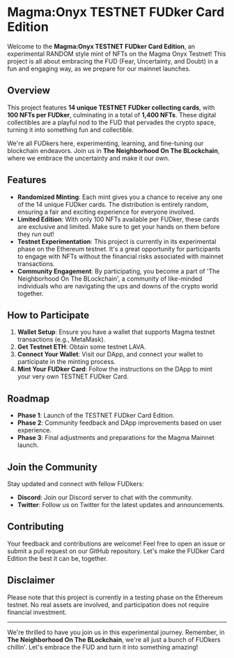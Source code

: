 # Magma:Onyx TESTNET FUDker Card Edition

Welcome to the **Magma:Onyx TESTNET FUDker Card Edition**, an experimental RANDOM style mint of NFTs on the Magma Onyx Testnet! This project is all about embracing the FUD (Fear, Uncertainty, and Doubt) in a fun and engaging way, as we prepare for our mainnet launches.

## Overview

This project features **14 unique TESTNET FUDker collecting cards**, with **100 NFTs per FUDker**, culminating in a total of **1,400 NFTs**. These digital collectibles are a playful nod to the FUD that pervades the crypto space, turning it into something fun and collectible.

We're all FUDkers here, experimenting, learning, and fine-tuning our blockchain endeavors. Join us in **The Neighborhood On The BLockchain**, where we embrace the uncertainty and make it our own.

## Features

- **Randomized Minting**: Each mint gives you a chance to receive any one of the 14 unique FUDker cards. The distribution is entirely random, ensuring a fair and exciting experience for everyone involved.
- **Limited Edition**: With only 100 NFTs available per FUDker, these cards are exclusive and limited. Make sure to get your hands on them before they run out!
- **Testnet Experimentation**: This project is currently in its experimental phase on the Ethereum testnet. It's a great opportunity for participants to engage with NFTs without the financial risks associated with mainnet transactions.
- **Community Engagement**: By participating, you become a part of 'The Neighborhood On The BLockchain', a community of like-minded individuals who are navigating the ups and downs of the crypto world together.

## How to Participate

1. **Wallet Setup**: Ensure you have a wallet that supports Magma testnet transactions (e.g., MetaMask).
2. **Get Testnet ETH**: Obtain some testnet LAVA.
3. **Connect Your Wallet**: Visit our DApp, and connect your wallet to participate in the minting process.
4. **Mint Your FUDker Card**: Follow the instructions on the DApp to mint your very own TESTNET FUDker Card.

## Roadmap

- **Phase 1**: Launch of the TESTNET FUDker Card Edition.
- **Phase 2**: Community feedback and DApp improvements based on user experience.
- **Phase 3**: Final adjustments and preparations for the Magma Mainnet launch.

## Join the Community

Stay updated and connect with fellow FUDkers:

- **Discord**: Join our Discord server to chat with the community.
- **Twitter**: Follow us on Twitter for the latest updates and announcements.

## Contributing

Your feedback and contributions are welcome! Feel free to open an issue or submit a pull request on our GitHub repository. Let's make the FUDker Card Edition the best it can be, together.

## Disclaimer

Please note that this project is currently in a testing phase on the Ethereum testnet. No real assets are involved, and participation does not require financial investment.

---

We're thrilled to have you join us in this experimental journey. Remember, in **The Neighborhood On The BLockchain**, we're all just a bunch of FUDkers chillin'. Let's embrace the FUD and turn it into something amazing!

